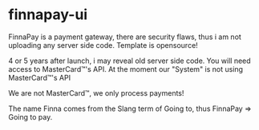 # finnapay-ui
FinnaPay is a payment gateway, there are security flaws, thus i am not uploading any server side code. Template is opensource!

4 or 5 years after launch, i may reveal old server side code.
You will need access to MasterCard™️'s API.
At the moment our "System" is not using MasterCard™️'s API


We are not MasterCard™️, we only process payments!

The name Finna comes from the Slang term of Going to, thus FinnaPay => Going to pay.
